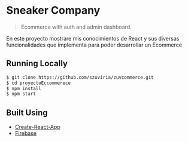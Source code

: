 # Sneaker Company

> Ecommerce with auth and admin dashboard.

En este proyecto mostrare mis conocimientos de React y sus diversas funcionalidades que implementa para poder desarrollar un Ecommerce

## Running Locally

```bash
$ git clone https://github.com/szuviria/zuvcommerce.git
$ cd proyectoEccommerece
$ npm install
$ npm start
```


## Built Using

- [Create-React-App](https://create-react-app.dev/)
- [Firebase](https://firebase.com)

